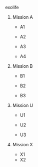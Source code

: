 exolife

1. Mission A  
	-  A1

	- A2

	-  A3

	-  A4

2. Mission B

	-  B1

	-  B2

	-  B3

3. Mission U

	-  U1

	*  U2

	*  U3

4. Mission X
	
	-  X1

	* X2